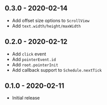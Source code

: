 ## 0.3.0 - 2020-02-14

- Add offset size options to `ScrollView`
- Add `text.width/height/maxWidth`

## 0.2.0 - 2020-02-12

- Add `click` event
- Add `pointerEvent.id`
- Add `root.pointerInit`
- Add callback support to `Schedule.nextTick`

## 0.1.0 - 2020-02-11

- Initial release
